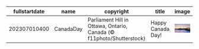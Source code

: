 |fullstartdate|name|copyright|title|image|
|--|--|--|--|--|
202307010400|CanadaDay|Parliament Hill in Ottawa, Ontario, Canada (© f11photo/Shutterstock)|Happy Canada Day!|![](/en-CA/2023/07/202307010400CanadaDay.jpg)|
